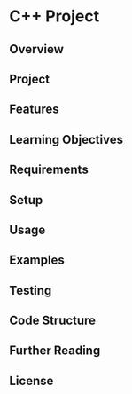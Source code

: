 # C++ Project

## Overview

## Project

## Features

## Learning Objectives

## Requirements

## Setup

## Usage

## Examples

## Testing

## Code Structure

## Further Reading

## License